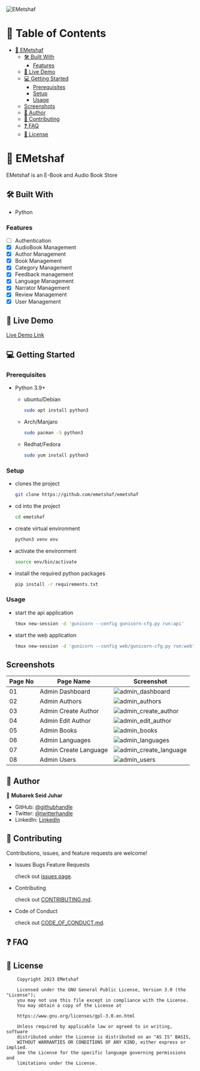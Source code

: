 ![EMetshaf](https://github.com/emetshaf/media/raw/main/images/gh-banner.png?raw=true)

# 📗 Table of Contents

- [📖 EMetshaf ](#emetshaf)
  - [🛠 Built With](#built-with)
    - [Features](#features)
  - [🚀 Live Demo](#live-demo)
  - [💻 Getting Started](#getting-started)
    - [Prerequisites](#prerequisites)
    - [Setup](#setup)
    - [Usage](#usage)
  - [Screenshots](#screenshots)
  - [👥 Author](#author)
  - [🤝 Contributing](#contributing)
  - [❓ FAQ](#faq)
  - [📝 License ](#license)

# 📖 EMetshaf <a name="emetshaf"></a>

EMetshaf is an E-Book and Audio Book Store

## 🛠 Built With <a name="built-with"></a>

- Python

### Features <a name="features"></a>

- [ ] Authentication
- [x] AudioBook Management
- [x] Author Management
- [x] Book Management
- [x] Category Management
- [x] Feedback management
- [x] Language Management
- [x] Narrator Management
- [x] Review Management
- [x] User Management

## 🚀 Live Demo <a name="live-demo"></a>

[Live Demo Link](https://mubareksd.tech)

## 💻 Getting Started <a name="getting-started"></a>

### Prerequisites <a name="prerequisites"></a>

- Python 3.9+

  - ubuntu/Debian

    ```sh
    sudo apt install python3
    ```

  - Arch/Manjaro

    ```sh
    sudo pacman -S python3
    ```

  - Redhat/Fedora

    ```sh
    sudo yum install python3
    ```

### Setup <a name="setup"></a>

- clones the project

  ```sh
  git clone https://github.com/emetshaf/emetshaf
  ```

- cd into the project

  ```sh
  cd emetshaf
  ```

- create virtual environment

  ```sh
  python3 venv env
  ```

- activate the environment

  ```sh
  source env/bin/activate
  ```

- install the required python packages

  ```sh
  pip install -r requirements.txt
  ```

### Usage <a name="usage"></a>

- start the api application

  ```sh
  tmux new-session -d 'gunicorn --config gunicorn-cfg.py run:api'
  ```

- start the web application

  ```sh
  tmux new-session -d 'gunicorn --config web/gunicorn-cfg.py run:web'
  ```

## Screenshots <a name="screenshots"></a>

| Page No | Page Name             | Screenshot                                                        |
| ------- | --------------------- | ----------------------------------------------------------------- |
| 01      | Admin Dashboard       | ![admin_dashboard](./screenshots/admin_dashboard.png)             |
| 02      | Admin Authors         | ![admin_authors](./screenshots/admin_authors.png)                 |
| 03      | Admin Create Author   | ![admin_create_author](./screenshots/admin_create_author.png)     |
| 04      | Admin Edit Author     | ![admin_edit_author](./screenshots/admin_edit_author.png)         |
| 05      | Admin Books           | ![admin_books](./screenshots/admin_books.png)                     |
| 06      | Admin Languages       | ![admin_languages](./screenshots/admin_languages.png)             |
| 07      | Admin Create Language | ![admin_create_language](./screenshots/admin_create_language.png) |
| 08      | Admin Users           | ![admin_users](./screenshots/admin_users.png)                     |

## 👥 Author <a name="author"></a>

👤 **Mubarek Seid Juhar**

- GitHub: [@githubhandle](https://github.com/mubareksd)
- Twitter: [@twitterhandle](https://twitter.com/mubareksd)
- LinkedIn: [LinkedIn](https://linkedin.com/in/mubareksd)

## 🤝 Contributing <a name="contributing"></a>

Contributions, issues, and feature requests are welcome!

- Issues Bugs Feature Requests

  check out [issues page](../../issues/).

- Contributing

  check out [CONTRIBUTING.md](./CONTRIBUTING.md).

- Code of Conduct

  check out [CODE_OF_CONDUCT.md](./CODE_OF_CONDUCT.md).

## ❓ FAQ <a name="faq"></a>

## 📝 License <a name="license"></a>

```text
    Copyright 2023 EMetshaf

    Licensed under the GNU General Public License, Version 3.0 (the "License");
    you may not use this file except in compliance with the License.
    You may obtain a copy of the License at

    https://www.gnu.org/licenses/gpl-3.0.en.html

    Unless required by applicable law or agreed to in writing, software
    distributed under the License is distributed on an "AS IS" BASIS,
    WITHOUT WARRANTIES OR CONDITIONS OF ANY KIND, either express or implied.
    See the License for the specific language governing permissions and
    limitations under the License.
```
